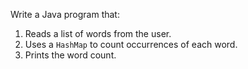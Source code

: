 Write a Java program that:
1. Reads a list of words from the user.
2. Uses a `HashMap` to count occurrences of each word.
3. Prints the word count.